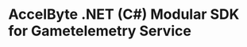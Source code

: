 [//]: # (This code is generated by tool. DO NOT EDIT.)

# AccelByte .NET (C#) Modular SDK for Gametelemetry Service